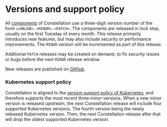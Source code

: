 # Versions and support policy

All [components](components.md) of Constellation use a three-digit version number of the form `v<MAJOR>.<MINOR>.<PATCH>`.
The components are released in lock step, usually on the first Tuesday of every month. This release primarily introduces new features, but may also include security or performance improvements. The `MINOR` version will be incremented as part of this release.

Additional `PATCH` releases may be created on demand, to fix security issues or bugs before the next `MINOR` release window.

New releases are published on [GitHub](https://github.com/edgelesssys/constellation/releases).

### Kubernetes support policy

Constellation is aligned to the [version support policy of Kubernetes](https://kubernetes.io/releases/version-skew-policy/#supported-versions), and therefore supports the most recent three minor versions.
When a new minor version is released upstream, the next Constellation release will include four supported Kubernetes versions.
The fourth version being the newly released Kubernetes version.
Then, the next Constellation release after that will drop the oldest supported Kubernetes version.
